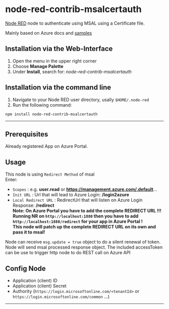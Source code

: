 # node-red-contrib-msalcertauth

[Node RED](https://nodered.org) node to authenticate using MSAL using a Certificate file.  

Mainly based on Azure docs and [samples](https://github.com/Azure-Samples/ms-identity-node/)  

## Installation via the Web-Interface

1. Open the menu in the upper right corner  
2. Choose **Manage Palette**  
3. Under **Install**, search for: *node-red-contrib-msalcertauth*  

## Installation via the command line

1. Navigate to your Node RED user directory, usally `$HOME/.node-red`  
2. Run the following command:  

```shell
npm install node-red-contrib-msalcertauth
```

---

## Prerequisites

Already registered App on Azure Portal.

## Usage

This node is using `Redirect Method` of msal  
Enter:

- `Scopes` :  e.g. **user.read**  or **<https://management.azure.com/.default>**...
- `Init URL` : Url that will lead to Azure Login: **/login2azure**  
- `Local Redirect URL` : RedirectUrl that will listen on Azure Login Response: **/redirect**  
**Note: On Azure Portal you have to add the complete REDIRECT URL !!!  
Running NR on `http://localhost:1880` then you have to add `http://localhost:1880/redirect` for your app in Azure Portal !  
This node will patch up the complete REDIRECT URL on its own and pass it to msal!**  

Node can receive `msg.update = true` object to do a silent renewal of token.  
Node will send msal processed response object. The included accessToken can be use to trigger http node to do REST call on Azure API  

## Config Node

- Application (client) ID  
- Application (client) Secret
- Authority (`https://login.microsoftonline.com/<tenantId>` or `https://login.microsoftonline.com/common` ...)

---
